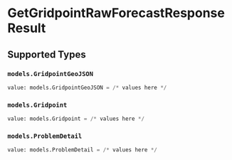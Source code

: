 # GetGridpointRawForecastResponseResult


## Supported Types

### `models.GridpointGeoJSON`

```python
value: models.GridpointGeoJSON = /* values here */
```

### `models.Gridpoint`

```python
value: models.Gridpoint = /* values here */
```

### `models.ProblemDetail`

```python
value: models.ProblemDetail = /* values here */
```

